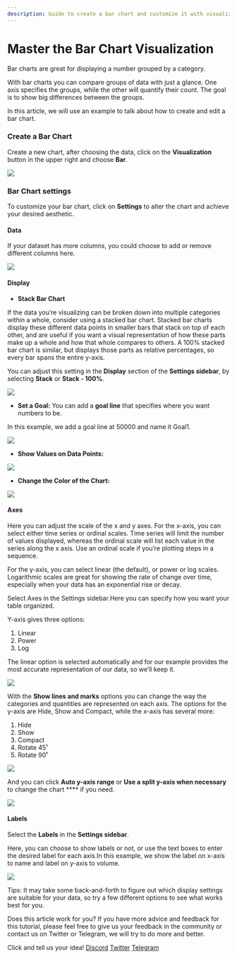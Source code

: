 ```yaml
---
description: Guide to create a bar chart and customize it with visualization settings.
---
```


# Master the Bar Chart Visualization

Bar charts are great for displaying a number grouped by a category.

With bar charts you can compare groups of data with just a glance. One axis specifies the groups, while the other will quantify their count. The goal is to show big differences between the groups.

In this article, we will use an example to talk about how to create and edit a bar chart.

### **Create a Bar Chart** <a href="#guide-to-createabar-chart-and-customize-it-with-visualization-settings.-biao-ti-xia-mian-na-ju" id="guide-to-createabar-chart-and-customize-it-with-visualization-settings.-biao-ti-xia-mian-na-ju"></a>

Create a new chart, after choosing the data, click on the **Visualization** button in the upper right and choose **Bar**.

![](<../../.gitbook/assets/0 (2) (1)>)

### **Bar Chart settings** <a href="#_1cak7yv028o6" id="_1cak7yv028o6"></a>

To customize your bar chart, click on **Settings** to alter the chart and achieve your desired aesthetic.

#### **Data** <a href="#_1moi5vqme9zl" id="_1moi5vqme9zl"></a>

If your dataset has more columns, you could choose to add or remove different columns here.

![](<../../.gitbook/assets/1 (4)>)

#### **Display** <a href="#_ov717bw2t5g4" id="_ov717bw2t5g4"></a>

* **Stack Bar Chart**

If the data you’re visualizing can be broken down into multiple categories within a whole, consider using a stacked bar chart. Stacked bar charts display these different data points in smaller bars that stack on top of each other, and are useful if you want a visual representation of how these parts make up a whole and how that whole compares to others. A 100% stacked bar chart is similar, but displays those parts as relative percentages, so every bar spans the entire y-axis.

You can adjust this setting in the **Display** section of the **Settings sidebar**, by selecting **Stack** or **Stack - 100%**.

![](<../../.gitbook/assets/2 (5) (1) (1)>)

* **Set a Goal:** You can add a **goal line** that specifies where you want numbers to be.

In this example, we add a goal line at 50000 and name it Goal1.

![](<../../.gitbook/assets/3 (4) (1) (1)>)

* **Show Values on Data Points:**&#x20;

![](<../../.gitbook/assets/4 (3)>)

* **Change the Color of the Chart:**

![](<../../.gitbook/assets/5 (1) (1)>)

#### **Axes** <a href="#_ykoqxvm45xoj" id="_ykoqxvm45xoj"></a>

Here you can adjust the scale of the x and y axes. For the x-axis, you can select either time series or ordinal scales. Time series will limit the number of values displayed, whereas the ordinal scale will list each value in the series along the x axis. Use an ordinal scale if you’re plotting steps in a sequence.

For the y-axis, you can select linear (the default), or power or log scales. Logarithmic scales are great for showing the rate of change over time, especially when your data has an exponential rise or decay.

Select Axes in the Settings sidebar.Here you can specify how you want your table organized.

Y-axis gives three options:

1. Linear
2. Power
3. Log

The linear option is selected automatically and for our example provides the most accurate representation of our data, so we’ll keep it.

![](<../../.gitbook/assets/6 (2) (1)>)

With the **Show lines and marks** options you can change the way the categories and quantities are represented on each axis. The options for the y-axis are Hide, Show and Compact, while the x-axis has several more:

1. Hide
2. Show
3. Compact
4. Rotate 45˚
5. Rotate 90˚

![](<../../.gitbook/assets/7 (2) (1)>)

And you can click **Auto y-axis range** or **Use a split y-axis when necessary** to change the chart **** if you need.

![](<../../.gitbook/assets/8 (1) (1)>)

#### **Labels** <a href="#_arw3iud903wx" id="_arw3iud903wx"></a>

Select the **Labels** in the **Settings sidebar**.

Here, you can choose to show labels or not, or use the text boxes to enter the desired label for each axis.In this example, we show the label on x-axis to name and label on y-axis to volume.

![](<../../.gitbook/assets/9 (1)>)

Tips: It may take some back-and-forth to figure out which display settings are suitable for your data, so try a few different options to see what works best for you.

Does this article work for you? If you have more advice and feedback for this tutorial, please feel free to give us your feedback in the community or contact us on Twitter or Telegram, we will try to do more and better.&#x20;

Click and tell us your idea! [Discord](https://discord.com/invite/3HYaR6USM7) [Twitter](https://twitter.com/Footprint\_DeFi) [Telegram](https://t.me/joinchat/4-ocuURAr2thODFh)
